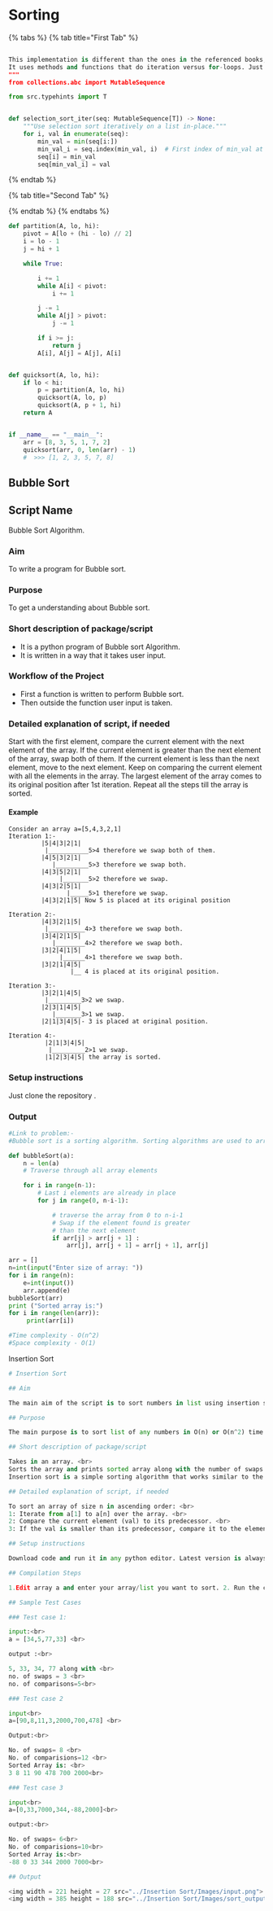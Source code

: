 # Sorting

{% tabs %} {% tab title="First Tab" %}

```python

This implementation is different than the ones in the referenced books, which are different from each other.
It uses methods and functions that do iteration versus for-loops. Just remember it's still O(n^2).
"""
from collections.abc import MutableSequence

from src.typehints import T


def selection_sort_iter(seq: MutableSequence[T]) -> None:
    """Use selection sort iteratively on a list in-place."""
    for i, val in enumerate(seq):
        min_val = min(seq[i:])
        min_val_i = seq.index(min_val, i)  # First index of min_val at or after i
        seq[i] = min_val
        seq[min_val_i] = val
```

{% endtab %}

{% tab title="Second Tab" %}

{% endtab %} {% endtabs %}

```python
def partition(A, lo, hi):
    pivot = A[lo + (hi - lo) // 2]
    i = lo - 1
    j = hi + 1

    while True:

        i += 1
        while A[i] < pivot:
            i += 1

        j -= 1
        while A[j] > pivot:
            j -= 1

        if i >= j:
            return j
        A[i], A[j] = A[j], A[i]


def quicksort(A, lo, hi):
    if lo < hi:
        p = partition(A, lo, hi)
        quicksort(A, lo, p)
        quicksort(A, p + 1, hi)
    return A


if __name__ == "__main__":
    arr = [8, 3, 5, 1, 7, 2]
    quicksort(arr, 0, len(arr) - 1)
    #  >>> [1, 2, 3, 5, 7, 8]

```

## Bubble Sort

## Script Name

Bubble Sort Algorithm.

### Aim

To write a program for Bubble sort.

### Purpose

To get a understanding about Bubble sort.

### Short description of package/script

- It is a python program of Bubble sort Algorithm.
- It is written in a way that it takes user input.

### Workflow of the Project

- First a function is written to perform Bubble sort.
- Then outside the function user input is taken.

### Detailed explanation of script, if needed

Start with the first element, compare the current element with the next element of the array. If the current element is greater than the next element of the array, swap both of them. If the current element is less than the next element, move to the next element. Keep on comparing the current element with all the elements in the array. The largest element of the array comes to its original position after 1st iteration. Repeat all the steps till the array is sorted.

#### Example

```text
Consider an array a=[5,4,3,2,1]
Iteration 1:-
         |5|4|3|2|1|
          |___________5>4 therefore we swap both of them.
         |4|5|3|2|1|
            |_________5>3 therefore we swap both.
         |4|3|5|2|1|
              |_______5>2 therefore we swap.
         |4|3|2|5|1|
                |_____5>1 therefore we swap.
         |4|3|2|1|5| Now 5 is placed at its original position

Iteration 2:-
         |4|3|2|1|5|
          |__________4>3 therefore we swap both.
         |3|4|2|1|5|
            |________4>2 therefore we swap both.
         |3|2|4|1|5|
              |______4>1 therefore we swap both.
         |3|2|1|4|5|
                 |__ 4 is placed at its original position.

Iteration 3:-
         |3|2|1|4|5|
          |_________3>2 we swap.
         |2|3|1|4|5|
            |_______3>1 we swap.
         |2|1|3|4|5|- 3 is placed at original position.

Iteration 4:-
          |2|1|3|4|5|
           |_________2>1 we swap.
          |1|2|3|4|5| the array is sorted.
```

### Setup instructions

Just clone the repository .

### Output

```python
#Link to problem:-
#Bubble sort is a sorting algorithm. Sorting algorithms are used to arrange the array in particular order.In,Bubble sort larger elements are pushed at the end of array in each iteration.It works by repeatedly swapping the adjacent elements if they are in wrong order.

def bubbleSort(a):
    n = len(a)
    # Traverse through all array elements

    for i in range(n-1):
        # Last i elements are already in place
        for j in range(0, n-i-1):

            # traverse the array from 0 to n-i-1
            # Swap if the element found is greater
            # than the next element
            if arr[j] > arr[j + 1] :
                arr[j], arr[j + 1] = arr[j + 1], arr[j]

arr = []
n=int(input("Enter size of array: "))
for i in range(n):
    e=int(input())
    arr.append(e)
bubbleSort(arr)
print ("Sorted array is:")
for i in range(len(arr)):
     print(arr[i])

#Time complexity - O(n^2)
#Space complexity - O(1)
```

Insertion Sort

```python
# Insertion Sort

## Aim

The main aim of the script is to sort numbers in list using insertion sort.

## Purpose

The main purpose is to sort list of any numbers in O(n) or O(n^2) time complexity.

## Short description of package/script

Takes in an array. <br>
Sorts the array and prints sorted array along with the number of swaps and comparisions made.
Insertion sort is a simple sorting algorithm that works similar to the way you sort playing cards in your hands. The array is virtually split into a sorted and an unsorted part. Values from the unsorted part are picked and placed at the correct position in the sorted part.

## Detailed explanation of script, if needed

To sort an array of size n in ascending order: <br>
1: Iterate from a[1] to a[n] over the array. <br>
2: Compare the current element (val) to its predecessor. <br>
3: If the val is smaller than its predecessor, compare it to the elements before. Move the greater elements one position up to make space for the swapped element. <br>

## Setup instructions

Download code and run it in any python editor. Latest version is always better.

## Compilation Steps

1.Edit array a and enter your array/list you want to sort. 2. Run the code

## Sample Test Cases

### Test case 1:

input:<br>
a = [34,5,77,33] <br>

output :<br>

5, 33, 34, 77 along with <br>
no. of swaps = 3 <br>
no. of comparisons=5<br>

### Test case 2

input<br>
a=[90,8,11,3,2000,700,478] <br>

Output:<br>

No. of swaps= 8 <br>
No. of comparisions=12 <br>
Sorted Array is: <br>
3 8 11 90 478 700 2000<br>

### Test case 3

input<br>
a=[0,33,7000,344,-88,2000]<br>

output:<br>

No. of swaps= 6<br>
No. of comparisions=10<br>
Sorted Array is:<br>
-88 0 33 344 2000 7000<br>

## Output

<img width = 221 height = 27 src="../Insertion Sort/Images/input.png">
<img width = 385 height = 188 src="../Insertion Sort/Images/sort_output1.png">




```
